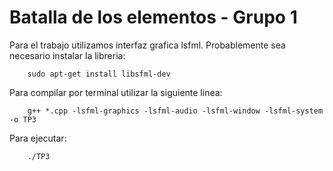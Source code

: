 # Batalla de los elementos - Grupo 1

Para el trabajo utilizamos interfaz grafica lsfml. Probablemente sea necesario instalar la libreria:
```
    sudo apt-get install libsfml-dev
```

Para compilar por terminal utilizar la siguiente linea:
```
    g++ *.cpp -lsfml-graphics -lsfml-audio -lsfml-window -lsfml-system -o TP3
```

Para ejecutar: 
```
    ./TP3
```
